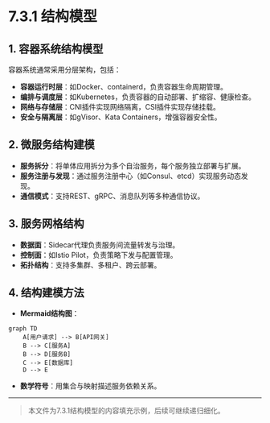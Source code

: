 # 7.3.1 结构模型

## 1. 容器系统结构模型

容器系统通常采用分层架构，包括：

- **容器运行时层**：如Docker、containerd，负责容器生命周期管理。
- **编排与调度层**：如Kubernetes，负责容器的自动部署、扩缩容、健康检查。
- **网络与存储层**：CNI插件实现网络隔离，CSI插件实现存储挂载。
- **安全与隔离层**：如gVisor、Kata Containers，增强容器安全性。

## 2. 微服务结构建模

- **服务拆分**：将单体应用拆分为多个自治服务，每个服务独立部署与扩展。
- **服务注册与发现**：通过服务注册中心（如Consul、etcd）实现服务动态发现。
- **通信模式**：支持REST、gRPC、消息队列等多种通信协议。

## 3. 服务网格结构

- **数据面**：Sidecar代理负责服务间流量转发与治理。
- **控制面**：如Istio Pilot，负责策略下发与配置管理。
- **拓扑结构**：支持多集群、多租户、跨云部署。

## 4. 结构建模方法

- **Mermaid结构图**：

```mermaid
graph TD
    A[用户请求] --> B[API网关]
    B --> C[服务A]
    B --> D[服务B]
    C --> E[数据库]
    D --> E
```

- **数学符号**：用集合与映射描述服务依赖关系。

---
> 本文件为7.3.1结构模型的内容填充示例，后续可继续递归细化。
